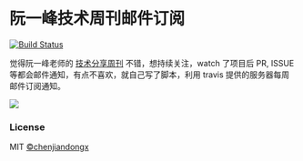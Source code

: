 # 阮一峰技术周刊邮件订阅

[![Build Status](https://travis-ci.org/chenjiandongx/weekly-email-subscribe.svg?branch=master)](https://travis-ci.org/chenjiandongx/weekly-email-subscribe)

觉得阮一峰老师的 [技术分享周刊](https://github.com/ruanyf/weekly) 不错，想持续关注，watch 了项目后 PR, ISSUE 等都会邮件通知，有点不喜欢，就自己写了脚本，利用 travis 提供的服务器每周邮件订阅通知。

![](https://user-images.githubusercontent.com/19553554/47258124-3e16d980-d4c9-11e8-8f48-0003e7297341.png)

### License
MIT [©chenjiandongx](https://github.com/chenjiandongx)

